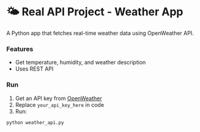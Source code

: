 # 🌤 Real API Project - Weather App
A Python app that fetches real-time weather data using OpenWeather API.

### Features
- Get temperature, humidity, and weather description
- Uses REST API

### Run
1. Get an API key from [OpenWeather](https://openweathermap.org/api)
2. Replace `your_api_key_here` in code
3. Run:
```bash
python weather_api.py

